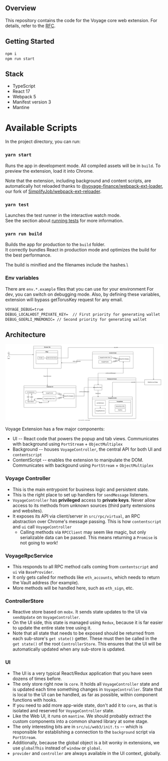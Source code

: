 ## Overview

This repository contains the code for the Voyage core web extension. For details, refer to the [RFC](https://www.notion.so/RFC-003-Voyage-Extension-v1-3cb5e310977442e08d1f3f0ea137207f).

## Getting Started

```shell
npm i
npm run start
```

## Stack
* TypeScript
* React 17
* Webpack 5
* Manifest version 3
* Mantine

# Available Scripts

In the project directory, you can run:

### `yarn start`

Runs the app in development mode. All compiled assets will be in `build`. To preview the extension, load it into Chrome.

Note that the extension, including background and content scripts, are automatically hot reloaded thanks to [@voyage-finance/webpack-ext-loader](https://github.com/voyage-finance/webpack-ext-reloader), our fork of [SimplifyJob/webpack-ext-reloader](https://github.com/SimplifyJobs/webpack-ext-reloader).

### `yarn test`

Launches the test runner in the interactive watch mode.\
See the section about [running tests](https://facebook.github.io/create-react-app/docs/running-tests) for more information.

### `yarn run build`

Builds the app for production to the `build` folder.\
It correctly bundles React in production mode and optimizes the build for the best performance.

The build is minified and the filenames include the hashes.\

### Env variables
There are `env.*.example` files that you can use for your environment
For dev, you can switch on debugging mode. Also, by defining these variables, extension will bypass getTorusKey request for any email.
```shell
VOYAGE_DEBUG=true
DEBUG_LOCALHOST_PRIVATE_KEY=  // First priority for generating wallet
DEBUG_GOERLI_MNEMONIC= // Second priority for generating wallet
```

## Architecture

![architecture](docs/architecture.svg)

Voyage Extension has a few major components:
* UI -- React code that powers the popup and tab views. Communicates with background using `PortStream` + `ObjectMultiplex`
* Background -- houses `VoyageController`, the central API for both UI and `contentscript`
* ContentScript -- enables the extension to manipulate the DOM. Communicates with backgound using `PortStream` + `ObjectMultiplex`

### Voyage Controller

* This is the main entrypoint for business logic and persistent state.
* This is the right place to set up handlers for `sendMessage` listeners.
* `VoyageController` has **privileged** access to **private keys**. Never allow access to its methods from unknown sources (third party extensions and websites).
* It exposes its API via client/server in `src/rpc/virtual`, an RPC abstraction over Chrome's message passing. This is how `contentscript` and `ui` call `VoyageController`
    * Calling methods via `RPCClient` may seem like magic, but only serializable data can be passed. This means returning a `Promise` is not going to work! 

### VoyageRpcService

* This responds to all RPC method calls coming from `contentscript` and `ui` via `BaseProvider`. 
* It only gets called for methods like `eth_accounts`, which needs to return the Vault address (for example).
* More methods will be handled here, such as `eth_sign`, etc.

### ControllerStore

* Reactive store based on `mobx`. It sends state updates to the UI via `sendUpdate` on `VoyageController`.
* On the UI side, this state is managed using `Redux`, because it is far easier to update the entire state tree using it.
* Note that all state that needs to be exposed should be returned from each sub-store's `get state()` getter. These must then be called in the `get state()` of the root `ControllerStore`. This ensures that the UI will be automatically updated when any sub-store is updated.

### UI

* The UI is a very typical React/Redux application that you have seen dozens of times before.
* The only store right now is `core`. It holds all `VoyageController` state and is updated each time something changes in `VoyageController`. State that is local to the UI can be handled, as far as possible, within component functions with hooks.
* If you need to add more app-wide state, don't add it to `core`, as that is isolated and reserved for `VoyageController` state.
* Like the Web UI, it runs on `mantine`. We should probably extract the custom components into a common shared library at some stage.
* The only interesting bits are in `src/ui/web3/init.ts` -- which is responsible for establishing a connection to the `background` script via `PortStream`.
* Additionally, because the global object is a bit wonky in extensions, we use `globalThis` instead of `window` or `global`.
* `provider` and `controller` are always available in the UI context, globally.
